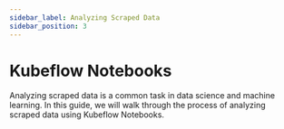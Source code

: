 ```yaml
---
sidebar_label: Analyzing Scraped Data
sidebar_position: 3
---
```


# Kubeflow Notebooks

Analyzing scraped data is a common task in data science and machine learning. In this guide, we will walk through the process of analyzing scraped data using Kubeflow Notebooks.
